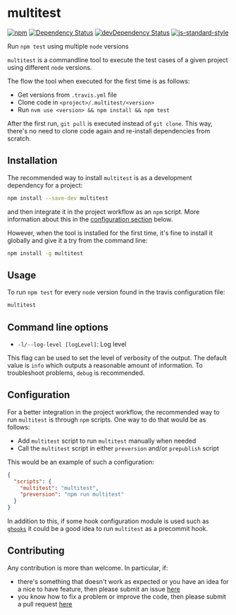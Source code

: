 # multitest

[![npm](https://img.shields.io/npm/v/multitest.svg)](https://www.npmjs.com/package/multitest)
[![Dependency Status](https://david-dm.org/jcollado/multitest.svg)](https://david-dm.org/jcollado/multitest)
[![devDependency Status](https://david-dm.org/jcollado/multitest/dev-status.svg)](https://david-dm.org/jcollado/multitest#info=devDependencies)
[![js-standard-style](https://img.shields.io/badge/code%20style-standard-brightgreen.svg)](http://standardjs.com/)

Run `npm test` using multiple `node` versions

`multitest` is a commandline tool to execute the test cases of a given project
using different `node` versions.

The flow the tool when executed for the first time is as follows:
- Get versions from `.travis.yml` file
- Clone code in `<project>/.multitest/<version>`
- Run `nvm use <version> && npm install && npm test`

After the first run, `git pull` is executed instead of `git clone`. This way,
there's no need to clone code again and re-install dependencies from scratch.

## Installation

The recommended way to install `multitest` is as a development dependency for a project:

```bash
npm install --save-dev multitest
```

and then integrate it in the project workflow as an `npm` script. More information about this in the [configuration section](#configuration) below.

However, when the tool is installed for the first time, it's fine to install it globally and give it a try from the command line:

```bash
npm install -g multitest
```

## Usage

To run `npm test` for every `node` version found in the travis configuration file:

```bash
multitest
```

## Command line options

- `-l/--log-level [logLevel]`: Log level

This flag can be used to set the level of verbosity of the output. The default value is `info` which outputs a reasonable amount of information. To troubleshoot problems, `debug` is recommended.

## Configuration

For a better integration in the project workflow, the recommended way to run `multitest` is through `npm` scripts. One way to do that would be as follows:

- Add `multitest` script to run `multitest` manually when needed
- Call the `multitest` script in either `preversion` and/or `prepublish` script

This would be an example of such a configuration:

```json
{
  "scripts": {
    "multitest": "multitest",
    "preversion": "npm run multitest"
  }
}
```

In addition to this, if some hook configuration module is used such as [`ghooks`](https://www.npmjs.com/package/ghooks) it could be a good idea to run `multitest` as a precommit hook.

## Contributing

Any contribution is more than welcome. In particular, if:

- there's something that doesn't work as expected or you have an idea for a nice to have feature, then please submit an issue [here](https://github.com/jcollado/multitest/issues/new)
- you know how to fix a problem or improve the code, then please submit a pull request [here](https://github.com/jcollado/multitest/compare)
